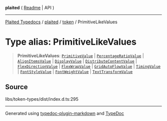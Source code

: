 **plaited** ( [Readme](../../README.md) \| API )

***

[Plaited Typedocs](../../../modules.md) / [plaited](../../modules.md) / [token](../README.md) / PrimitiveLikeValues

# Type alias: PrimitiveLikeValues

> **PrimitiveLikeValues**: [`PrimitiveValue`](PrimitiveValue.md) \| [`PercentageRatioValue`](PercentageRatioValue.md) \| [`AlignItemsValue`](AlignItemsValue.md) \| [`DisplayValue`](DisplayValue.md) \| [`DistributeContentValue`](DistributeContentValue.md) \| [`FlexDirectionValue`](FlexDirectionValue.md) \| [`FlexWrapValue`](FlexWrapValue.md) \| [`GridAutoFlowValue`](GridAutoFlowValue.md) \| [`TimingValue`](TimingValue.md) \| [`FontStyleValue`](FontStyleValue.md) \| [`FontWeightValue`](FontWeightValue.md) \| [`TextTransformValue`](TextTransformValue.md)

## Source

libs/token-types/dist/index.d.ts:295

***

Generated using [typedoc-plugin-markdown](https://www.npmjs.com/package/typedoc-plugin-markdown) and [TypeDoc](https://typedoc.org/)

